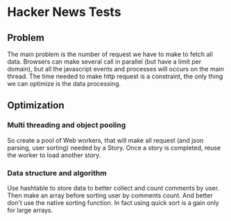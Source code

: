 # Hacker News Tests

## Problem
The main problem is the number of request we have to make to fetch all data.
Browsers can make several call in parallel (but have a limit per domain), but all the javascript events and processes will occurs on the main thread.
The time needed to make http request is a constraint, the only thing we can optimize is the data processing.

## Optimization
### Multi threading and object pooling
So create a pool of Web workers, that will make all request (and json parsing, user sorting) needed by a Story.
Once a story is completed, reuse the worker to load another story.

### Data structure and algorithm
Use hashtable to store data to better collect and count comments by user.
Then make an array before sorting user by comments count. And better don't use the native sorting function.
In fact using quick sort is a gain only for large arrays.
